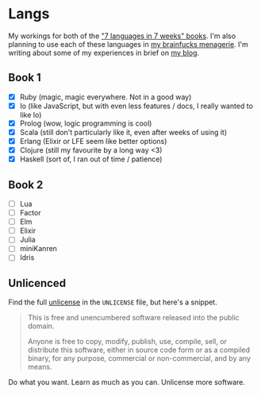 # Langs

My workings for both of the ["7 languages in 7 weeks" books][books]. I'm also planning to use each of these languages in [my brainfucks menagerie][brainfucks]. I'm writing about some of my experiences in brief on [my blog][blog].

## Book 1

 * [X] Ruby (magic, magic everywhere. Not in a good way)
 * [X] Io (like JavaScript, but with even less features / docs, I really wanted to like Io)
 * [X] Prolog (wow, logic programming is cool)
 * [X] Scala (still don't particularly like it, even after weeks of using it)
 * [X] Erlang (Elixir or LFE seem like better options)
 * [X] Clojure (still my favourite by a long way <3)
 * [X] Haskell (sort of, I ran out of time / patience)

## Book 2

 * [ ] Lua
 * [ ] Factor
 * [ ] Elm
 * [ ] Elixir
 * [ ] Julia
 * [ ] miniKanren
 * [ ] Idris

## Unlicenced

Find the full [unlicense][] in the `UNLICENSE` file, but here's a snippet.

>This is free and unencumbered software released into the public domain.
>
>Anyone is free to copy, modify, publish, use, compile, sell, or distribute this software, either in source code form or as a compiled binary, for any purpose, commercial or non-commercial, and by any means.

Do what you want. Learn as much as you can. Unlicense more software.

[books]: https://pragprog.com/book/btlang/seven-languages-in-seven-weeks
[brainfucks]: https://github.com/Wolfy87/brainfucks
[unlicense]: http://unlicense.org/
[blog]: http://oli.me.uk/category/langs/
